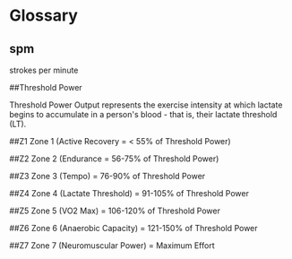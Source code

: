 # Glossary

## spm

strokes per minute

##Threshold Power

Threshold Power Output represents the exercise intensity at which lactate begins to accumulate in a person's blood - that is, their lactate threshold (LT).

##Z1
Zone 1 (Active Recovery = < 55% of Threshold Power)

##Z2
Zone 2 (Endurance = 56-75% of Threshold Power)

##Z3
Zone 3 (Tempo) = 76-90% of Threshold Power

##Z4
Zone 4 (Lactate Threshold) = 91-105% of Threshold Power

##Z5
Zone 5 (VO2 Max) = 106-120% of Threshold Power

##Z6
Zone 6 (Anaerobic Capacity) = 121-150% of Threshold Power

##Z7
Zone 7 (Neuromuscular Power) = Maximum Effort